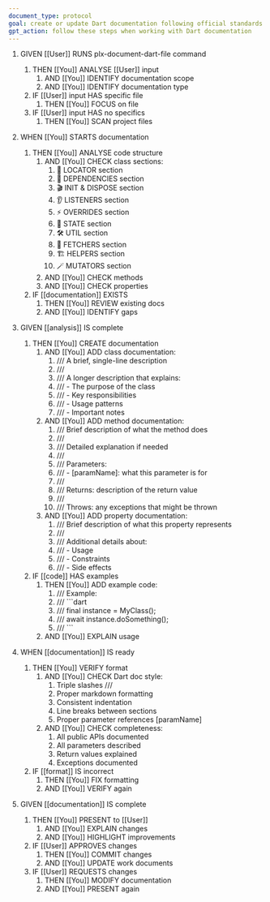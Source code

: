 ```yaml
---
document_type: protocol
goal: create or update Dart documentation following official standards and class structure guidelines
gpt_action: follow these steps when working with Dart documentation
---
```


1. GIVEN [[User]] RUNS plx-document-dart-file command
   1. THEN [[You]] ANALYSE [[User]] input
      1. AND [[You]] IDENTIFY documentation scope
      2. AND [[You]] IDENTIFY documentation type
   2. IF [[User]] input HAS specific file
      1. THEN [[You]] FOCUS on file
   3. IF [[User]] input HAS no specifics
      1. THEN [[You]] SCAN project files

2. WHEN [[You]] STARTS documentation
   1. THEN [[You]] ANALYSE code structure
      1. AND [[You]] CHECK class sections:
         1. 📍 LOCATOR section
         2. 🧩 DEPENDENCIES section
         3. 🎬 INIT & DISPOSE section
         4. 👂 LISTENERS section
         5. ⚡️ OVERRIDES section
         6. 🎩 STATE section
         7. 🛠 UTIL section
         8. 🧲 FETCHERS section
         9. 🏗️ HELPERS section
         10. 🪄 MUTATORS section
      2. AND [[You]] CHECK methods
      3. AND [[You]] CHECK properties
   2. IF [[documentation]] EXISTS
      1. THEN [[You]] REVIEW existing docs
      2. AND [[You]] IDENTIFY gaps

3. GIVEN [[analysis]] IS complete
   1. THEN [[You]] CREATE documentation
      1. AND [[You]] ADD class documentation:
         1. /// A brief, single-line description
         2. /// 
         3. /// A longer description that explains:
         4. /// - The purpose of the class
         5. /// - Key responsibilities
         6. /// - Usage patterns
         7. /// - Important notes
      2. AND [[You]] ADD method documentation:
         1. /// Brief description of what the method does
         2. /// 
         3. /// Detailed explanation if needed
         4. /// 
         5. /// Parameters:
         6. /// - [paramName]: what this parameter is for
         7. /// 
         8. /// Returns: description of the return value
         9. /// 
         10. /// Throws: any exceptions that might be thrown
      3. AND [[You]] ADD property documentation:
         1. /// Brief description of what this property represents
         2. /// 
         3. /// Additional details about:
         4. /// - Usage
         5. /// - Constraints
         6. /// - Side effects
   2. IF [[code]] HAS examples
      1. THEN [[You]] ADD example code:
         1. /// Example:
         2. /// ```dart
         3. /// final instance = MyClass();
         4. /// await instance.doSomething();
         5. /// ```
      2. AND [[You]] EXPLAIN usage

4. WHEN [[documentation]] IS ready
   1. THEN [[You]] VERIFY format
      1. AND [[You]] CHECK Dart doc style:
         1. Triple slashes ///
         2. Proper markdown formatting
         3. Consistent indentation
         4. Line breaks between sections
         5. Proper parameter references [paramName]
      2. AND [[You]] CHECK completeness:
         1. All public APIs documented
         2. All parameters described
         3. Return values explained
         4. Exceptions documented
   2. IF [[format]] IS incorrect
      1. THEN [[You]] FIX formatting
      2. AND [[You]] VERIFY again

5. GIVEN [[documentation]] IS complete
   1. THEN [[You]] PRESENT to [[User]]
      1. AND [[You]] EXPLAIN changes
      2. AND [[You]] HIGHLIGHT improvements
   2. IF [[User]] APPROVES changes
      1. THEN [[You]] COMMIT changes
      2. AND [[You]] UPDATE work documents
   3. IF [[User]] REQUESTS changes
      1. THEN [[You]] MODIFY documentation
      2. AND [[You]] PRESENT again

